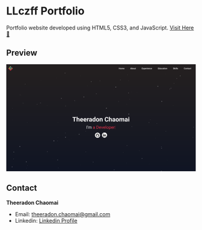 # LLczff Portfolio

Portfolio website developed using HTML5, CSS3, and JavaScript.
[Visit Here 🚀](https://llczff.github.io)

## Preview

![screenshot](assets/screenshot.png)

## Contact

**Theeradon Chaomai**

- Email: [theeradon.chaomai@gmail.com](theeradon.chaomai@gmail.com)
- Linkedin: [Linkedin Profile](https://linkedin.com/in/thee-chaomai)
